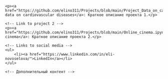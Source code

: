 <!DOCTYPE html>
<html lang="en">
<head>
    <meta charset="UTF-8">
    <meta name="viewport" content="width=device-width, initial-scale=1.0">
    <title>Elizaveta Novoselova - Junior Data Analyst</title>
    <style>
        body {
            font-family: 'Arial', sans-serif;
            margin: 40px;
        }
        h1 {
            color: #0366d6;
        }
        /* Другие стили */
    </style>
</head>
<body>
    
 <!-- Link to project 1 -->
    <p><a href="https://github.com/elino311/Projects/blob/main/Project_Data_on_cardiovascular_diseases.ipynb">Analyzing data on cardiovascular diseases</a>: Краткое описание проекта 1.</p>
    
    <!-- Link to project 2 -->
    <p><a href="https://github.com/elino311/Projects/blob/main/Online_cinema.ipynb">Online cinema</a>: Краткое описание проекта 2.</p>
    
    <!-- Links to social media -->
    <ul>
        <li><a href="https://www.linkedin.com/in/eli-novoselova/">LinkedIn</a></li>
    </ul>
    
    <!-- Дополнительный контент -->
</body>
</html>
